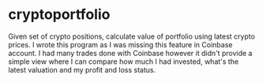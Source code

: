 # cryptoportfolio
Given set of crypto positions, calculate value of portfolio using latest crypto prices.
I wrote this program as I was missing this feature in Coinbase account. I had many trades
done with Coinbase however it didn't provide a simple view where I can compare how 
much I had invested, what's the latest valuation and my profit and loss status.
